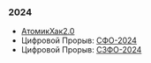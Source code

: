 ### 2024
* [АтомикХак2.0](https://github.com/AI-Solution-inc/DetectDefects)
* Цифровой Прорыв: [СФО-2024](https://github.com/AI-Solution-inc/CFO-hack)
* Цифровой Прорыв: [СЗФО-2024](https://github.com/AI-Solution-inc/SPB)
